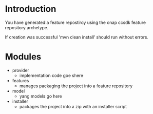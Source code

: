 # Introduction
You have generated a feature repostiroy using the onap ccsdk feature repository archetype. 

If creation was successful 'mvn clean install' should run without errors.

# Modules
* provider
    - implementation code goe shere
* features
    - manages packaging the project into a feature repository
* model
    - yang models go here
* installer
    - packages the project into a zip with an installer script